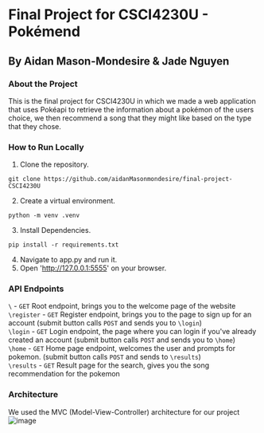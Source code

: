 # Final Project for CSCI4230U - Pokémend
## By Aidan Mason-Mondesire & Jade Nguyen

### About the Project
This is the final project for CSCI4230U in which we made a web application that uses Pokéapi to retrieve the information about a pokémon of the users choice,
we then recommend a song that they might like based on the type that they chose.
### How to Run Locally
1. Clone the repository.
```
git clone https://github.com/aidanMasonmondesire/final-project-CSCI4230U
```
2. Create a virtual environment.
```
python -m venv .venv
```
3. Install Dependencies.
```
pip install -r requirements.txt
```
4. Navigate to app.py and run it.
5. Open 'http://127.0.0.1:5555' on your browser.
### API Endpoints
`\` - `GET` Root endpoint, brings you to the welcome page of the website<br/>
`\register` - `GET` Register endpoint, brings you to the page to sign up for an account (submit button calls `POST` and sends you to `\login`)<br/>
`\login` - `GET` Login endpoint, the page where you can login if you've already created an account (submit button calls `POST` and sends you to `\home`)<br/>
`\home` - `GET` Home page endpoint, welcomes the user and prompts for pokemon. (submit button calls `POST` and sends to `\results`)<br/>
`\results` - `GET` Result page for the search, gives you the song recommendation for the pokemon<br/>

### Architecture
We used the MVC (Model-View-Controller) architecture for our project
![image](https://github.com/user-attachments/assets/621f13e2-c01d-41de-aafa-f35bb406f998)




